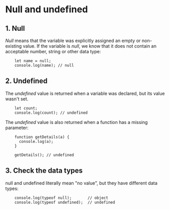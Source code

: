 # Null and undefined
## 1. Null
*Null* means that the variable was explicitly assigned an empty or non-existing value.
If the variable is *null*, we know that it does not contain an acceptable number,
string or other data type:
```
    let name = null;
    console.log(name); // null
```

## 2. Undefined
The *undefined* value is returned when a variable was declared, but its value wasn't
set.
```
    let count;
    console.log(count); // undefined
```
The *undefined* value is also returned when a function has a missing parameter:
```
    function getDetails(a) {
      console.log(a);
    }

    getDetails(); // undefined
```

## 3. Check the data types
null and undefined literally mean "no value", but they have different data types:
```
    console.log(typeof null);       // object
    console.log(typeof undefined);  // undefined
```

